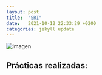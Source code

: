 ```yaml
---
layout: post
title:  "SRI"
date:   2021-10-12 22:33:29 +0200
categories: jekyll update
---
```


![Imagen](https://www.ymant.com/wp-content/uploads/REDES-YMANT.jpg)


## Prácticas realizadas:
